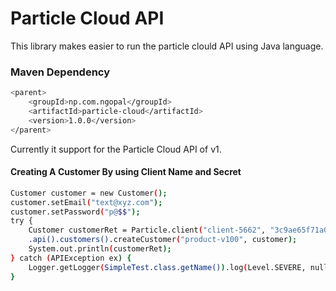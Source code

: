 # Particle Cloud API

This library makes easier to run the particle clould API using Java language. 

### Maven Dependency
```sh
<parent>
    <groupId>np.com.ngopal</groupId>
    <artifactId>particle-cloud</artifactId>
    <version>1.0.0</version>
</parent>
```
Currently it support for the Particle Cloud API of v1. 



#### Creating A Customer By using Client Name and Secret 
```sh
Customer customer = new Customer();
customer.setEmail("text@xyz.com");
customer.setPassword("p@$$");
try {
    Customer customerRet = Particle.client("client-5662", "3c9ae65f71a011505dd9d746e5b9a725d34b717b")
    .api().customers().createCustomer("product-v100", customer);
    System.out.println(customerRet);
} catch (APIException ex) {
    Logger.getLogger(SimpleTest.class.getName()).log(Level.SEVERE, null, ex);
}
```
